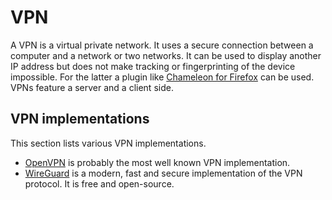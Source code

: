 # VPN

A VPN is a virtual private network.
It uses a secure connection between a computer and a network or two networks.
It can be used to display another IP address but does not make tracking or
fingerprinting of the device impossible.
For the latter a plugin like [Chameleon for Firefox](/wiki/firefox.md#privacy-and-security-add-ons)
can be used.
VPNs feature a server and a client side.

## VPN implementations

This section lists various VPN implementations.

- [OpenVPN](/wiki/openvpn.md) is probably the most well known VPN implementation.
- [WireGuard](/wiki/wireguard.md) is a modern, fast and secure implementation of the VPN protocol.
  It is free and open-source.
